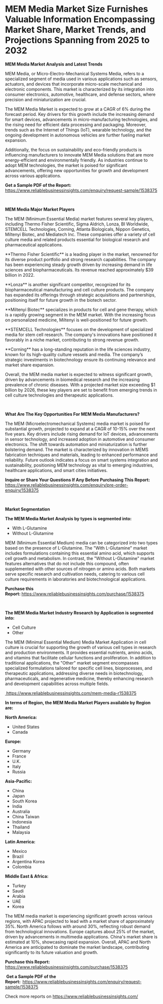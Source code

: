 <p><h1>MEM Media Market Size Furnishes Valuable Information Encompassing Market Share, Market Trends, and Projections Spanning from 2025 to 2032</h1></p><p><strong>MEM Media Market Analysis and Latest Trends</strong></p>
<p><p>MEM Media, or Micro-Electro-Mechanical Systems Media, refers to a specialized segment of media used in various applications such as sensors, actuators, and devices that incorporate micro-scale mechanical and electronic components. This market is characterized by its integration into consumer electronics, automotive, healthcare, and defense sectors, where precision and miniaturization are crucial.</p><p>The MEM Media Market is expected to grow at a CAGR of 6% during the forecast period. Key drivers for this growth include the increasing demand for smart devices, advancements in micro-manufacturing technologies, and the rising need for efficient data processing and packaging. Moreover, trends such as the Internet of Things (IoT), wearable technology, and the ongoing development in autonomous vehicles are further fueling market expansion. </p><p>Additionally, the focus on sustainability and eco-friendly products is influencing manufacturers to innovate MEM Media solutions that are more energy-efficient and environmentally friendly. As industries continue to adopt MEM technologies, the market is poised for significant advancements, offering new opportunities for growth and development across various applications.</p></p>
<p><strong>Get a Sample PDF of the Report:&nbsp;</strong> <a href="https://www.reliablebusinessinsights.com/enquiry/request-sample/1538375?utm_campaign=2673&utm_medium=2&utm_source=Github&utm_content=ia&utm_term=08032025&utm_id=mem-media">https://www.reliablebusinessinsights.com/enquiry/request-sample/1538375</a></p>
<p>&nbsp;</p>
<p><strong>MEM Media Major Market Players</strong></p>
<p><p>The MEM (Minimum Essential Media) market features several key players, including Thermo Fisher Scientific, Sigma Aldrich, Lonza, BI Worldwide, STEMCELL Technologies, Corning, Atlanta Biologicals, Nippon Genetics, Miltenyi Biotec, and Mediatech Inc. These companies offer a variety of cell culture media and related products essential for biological research and pharmaceutical applications.</p><p>**Thermo Fisher Scientific** is a leading player in the market, renowned for its diverse product portfolio and strong research capabilities. The company has been experiencing steady growth driven by increasing demand in life sciences and biopharmaceuticals. Its revenue reached approximately $39 billion in 2022.</p><p>**Lonza** is another significant competitor, recognized for its biopharmaceutical manufacturing and cell culture products. The company has expanded its offerings through strategic acquisitions and partnerships, positioning itself for future growth in the biotech sector.</p><p>**Miltenyi Biotec** specializes in products for cell and gene therapy, which is a rapidly growing segment in the MEM market. With the increasing focus on personalized medicine, Miltenyi is well-positioned for future growth.</p><p>**STEMCELL Technologies** focuses on the development of specialized media for stem cell research. The company's innovations have positioned it favorably in a niche market, contributing to strong revenue growth.</p><p>**Corning** has a long-standing reputation in the life sciences industry, known for its high-quality culture vessels and media. The company’s strategic investments in biotechnology ensure its continuing relevance and market share expansion.</p><p>Overall, the MEM media market is expected to witness significant growth, driven by advancements in biomedical research and the increasing prevalence of chronic diseases. With a projected market size exceeding $1 billion by 2026, these key players are set to benefit from emerging trends in cell culture technologies and therapeutic applications.</p></p>
<p>&nbsp;</p>
<p><strong>What Are The Key Opportunities For MEM Media Manufacturers?</strong></p>
<p><p>The MEM (Microelectromechanical Systems) media market is poised for substantial growth, projected to expand at a CAGR of 10-15% over the next five years. Key drivers include rising demand for IoT devices, advancements in sensor technology, and increased adoption in automotive and consumer electronics. The shift towards automation and miniaturization is further bolstering demand. The market is characterized by innovation in MEMS fabrication techniques and materials, leading to enhanced performance and reliability. Future outlook indicates a focus on smart systems integration and sustainability, positioning MEM technology as vital to emerging industries, healthcare applications, and smart cities initiatives.</p></p>
<p><strong>Inquire or Share Your Questions If Any Before Purchasing This Report:</strong> <a href="https://www.reliablebusinessinsights.com/enquiry/pre-order-enquiry/1538375?utm_campaign=2673&utm_medium=2&utm_source=Github&utm_content=ia&utm_term=08032025&utm_id=mem-media">https://www.reliablebusinessinsights.com/enquiry/pre-order-enquiry/1538375</a></p>
<p>&nbsp;</p>
<p><strong>Market Segmentation</strong></p>
<p><strong>The MEM Media Market Analysis by types is segmented into:</strong></p>
<p><ul><li>With L-Glutamine</li><li>Without L-Glutamine</li></ul></p>
<p><p>MEM (Minimum Essential Medium) media can be categorized into two types based on the presence of L-Glutamine. The "With L-Glutamine" market includes formulations containing this essential amino acid, which supports cell growth and metabolism. In contrast, the "Without L-Glutamine" market features alternatives that do not include this compound, often supplemented with other sources of nitrogen or amino acids. Both markets serve specific research and cultivation needs, catering to various cell culture requirements in laboratories and biotechnological applications.</p></p>
<p><strong>Purchase this Report:&nbsp;</strong><a href="https://www.reliablebusinessinsights.com/purchase/1538375?utm_campaign=2673&utm_medium=2&utm_source=Github&utm_content=ia&utm_term=08032025&utm_id=mem-media">https://www.reliablebusinessinsights.com/purchase/1538375</a></p>
<p>&nbsp;</p>
<p><strong>The MEM Media Market Industry Research by Application is segmented into:</strong></p>
<p><ul><li>Cell Culture</li><li>Other</li></ul></p>
<p><p>The MEM (Minimal Essential Medium) Media Market Application in cell culture is crucial for supporting the growth of various cell types in research and production environments. It provides essential nutrients, amino acids, and vitamins that facilitate cellular functions and proliferation. In addition to traditional applications, the "Other" market segment encompasses specialized formulations tailored for specific cell lines, bioprocesses, and therapeutic applications, addressing diverse needs in biotechnology, pharmaceuticals, and regenerative medicine, thereby enhancing research and development capabilities across multiple fields.</p></p>
<p><a href="https://www.reliablebusinessinsights.com/mem-media-r1538375?utm_campaign=2673&utm_medium=2&utm_source=Github&utm_content=ia&utm_term=08032025&utm_id=mem-media">&nbsp;https://www.reliablebusinessinsights.com/mem-media-r1538375</a></p>
<p><strong>In terms of Region, the MEM Media Market Players available by Region are:</strong></p>
<p>
    <p> <strong> North America: </strong>
        <ul>
            <li>United States</li>
            <li>Canada</li>
        </ul>
        </p> 
    <p> <strong> Europe: </strong>
        <ul>
            <li>Germany</li>
            <li>France</li>
            <li>U.K.</li>
            <li>Italy</li>
            <li>Russia</li>
        </ul>
        </p> 
    <p> <strong> Asia-Pacific: </strong>
        <ul>
            <li>China</li>
            <li>Japan</li>
            <li>South Korea</li>
            <li>India</li>
            <li>Australia</li>
            <li>China Taiwan</li>
            <li>Indonesia</li>
            <li>Thailand</li>
            <li>Malaysia</li>
        </ul>
        </p> 
    <p> <strong> Latin America: </strong>
        <ul>
            <li>Mexico</li>
            <li>Brazil</li>
            <li>Argentina Korea</li>
            <li>Colombia</li>
        </ul>
        </p> 
    <p> <strong> Middle East & Africa: </strong>
        <ul>
            <li>Turkey</li>
            <li>Saudi</li>
            <li>Arabia</li>
            <li>UAE</li>
            <li>Korea</li>
        </ul>
    </p>
    </p>
<p><p>The MEM media market is experiencing significant growth across various regions, with APAC projected to lead with a market share of approximately 35%. North America follows with around 30%, reflecting robust demand from technological innovations. Europe captures about 25% of the market, driven by advancements in multimedia applications. China's market share is estimated at 10%, showcasing rapid expansion. Overall, APAC and North America are anticipated to dominate the market landscape, contributing significantly to its future valuation and growth.</p></p>
<p><strong>Purchase this Report: </strong><a href="https://www.reliablebusinessinsights.com/purchase/1538375?utm_campaign=2673&utm_medium=2&utm_source=Github&utm_content=ia&utm_term=08032025&utm_id=mem-media">https://www.reliablebusinessinsights.com/purchase/1538375</a></p>
<p>&nbsp;<strong>Get a Sample PDF of the Report:&nbsp;&nbsp;</strong><a href="https://www.reliablebusinessinsights.com/enquiry/request-sample/1538375?utm_campaign=2673&utm_medium=2&utm_source=Github&utm_content=ia&utm_term=08032025&utm_id=mem-media">https://www.reliablebusinessinsights.com/enquiry/request-sample/1538375</a></p>
<p><strong></strong></p>
<p>Check more reports on <a href="https://www.reliablebusinessinsights.com/?utm_campaign=2673&utm_medium=2&utm_source=Github&utm_content=ia&utm_term=08032025&utm_id=mem-media">https://www.reliablebusinessinsights.com/</a></p>